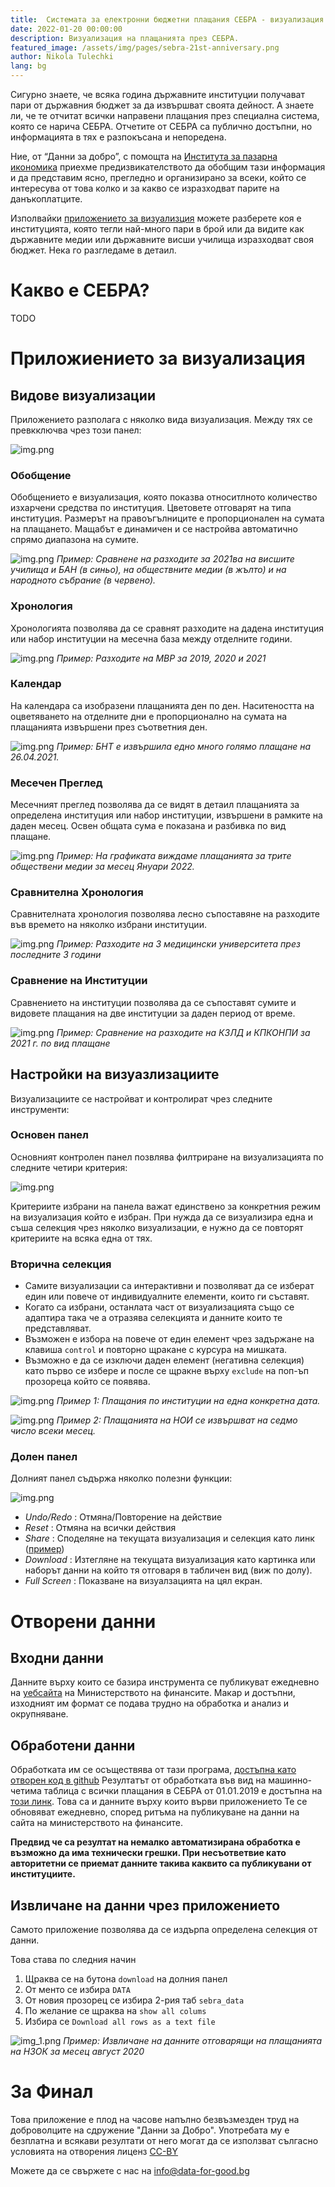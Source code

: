 ```yaml
---
title:  Системата за електронни бюджетни плащания СЕБРА - визуализация
date: 2022-01-20 00:00:00
description: Визуализация на плащанията през СЕБРА.     
featured_image: /assets/img/pages/sebra-21st-anniversary.png
author: Nikola Tulechki 
lang: bg
---
```


Сигурно знаете, че всяка година държавните институции получават пари от държавния бюджет за да извършват своята дейност. 
А знаете ли, че те отчитат всички направени плащания през специална система, която се нарича СЕБРА. 
Отчетите от СЕБРА са публично достъпни, но информацията в тях е разпокъсана и непоредена. 

Ние, от “Данни за добро”, с помощта на [Института за пазарна икономика](https://ime.bg/)  приехме предизвикателството да обобщим тази информация и да представим ясно, прегледно и организирано за всеки, който се интересува от това колко и за какво се изразходват парите на данъкоплатците.

Изполвайки [приложението за визуализция](https://data-for-good.bg/sebra) можете разберете коя е институцията, която тегли най-много пари в брой или да видите как държавните медии или държавните висши училища изразходват своя бюджет. Нека го разгледаме в детаил.

# Какво е СЕБРА?

TODO

# Приложиението за визуализация

## Видове визуализации

Приложението разполага с няколко вида визуализация.
Между тях се превкключва чрез този панел:

![img.png](../../assets/img/sebra/sections.png)

### Обобщение

Обобщението е визуализация, която показва относитлното количество изхарчени средства по институция.
Цветовете отговарят на типа институция.
Размерът на правоъгълниците е пропорционален на сумата на плащането.
Мащабът е динамичен и се настройва автоматично спрямо диапазона на сумите. 

![img.png](../../assets/img/sebra/obobshtenie.png)
*Пример: Сравнене на разходите за 2021ва на висшите училища и БАН (в синьо), на обществните медии (в жълто) и на народното събрание (в червено).*

### Хронология

Хронологията позволява да се сравнят разходите на дадена институция или набор институции на месечна база между отделните години. 

![img.png](../../assets/img/sebra/hronologia.png)
*Пример: Разходите на МВР за 2019, 2020 и 2021*

### Календар

На календара са изобразени плащанията ден по ден. 
Наситеността на оцветяването на отделните дни е пропорционално на сумата на плащанията извършени през съответния ден.

![img.png](../../assets/img/sebra/kalendar.png)
*Пример: БНТ е извършила едно много голямо плащане на 26.04.2021.*

### Месечен Преглед

Месечният преглед позволява да се видят в детаил плащанията за определена институция или набор институции, извършени в рамките на даден месец.
Освен общата сума е показана и разбивка по вид плащане.

![img.png](../../assets/img/sebra/mesechen.png)
*Пример: На графиката виждаме плащанията за трите обществени медии за месец Януари 2022.*

### Сравнителна Хронология

Сравнителната хронология позволява лесно съпоставяне на разходите във времето на няколко избрани институции.

![img.png](../../assets/img/sebra/srav_hronologia.png)
*Пример: Разходите на 3 медицински университета през последните 3 години*

### Сравнение на Институции 

Сравнението на институции позволява да се съпоставят сумите и видовете плащания на две институции за даден период от време.

![img.png](../../assets/img/sebra/srav_institucii.png)
*Пример: Сравнение на рaзходите на КЗЛД и КПКОНПИ за 2021 г. по вид плащане*

## Настройки на визуазлизациите

Визуализациите се настройват и контролират чрез следните инструменти:

### Основен панел 

Основният контролен панел позвлява филтриране на визуализацията по следните четири критерия:

  ![img.png](../../assets/img/sebra/panel.png)

Критериите избрани на панела важат единствено за конкретния режим на визуализация който е избран.
При нужда да се визуализира една и съша селекция чрез няколко визуализации, е нужно да се повторят критериите на всяка една от тях.

### Вторична селекция

* Самите визуализации са интерактивни и позволяват да се изберат един или повече от индивидуалните елементи, които ги съставят.
* Когато са избрани, останлата част от визуализацията също се адаптира така че а отразява селекцията и данните които те представляват.
* Възможен е избора на повече от един елемент чрез задържане на клавиша `control` и повторно щракане с курсура на мишката.
* Възможно е да се изключи даден елемент (негативна селекция) като първо се избере и после се щракне върху `exclude` на поп-ъп прозореца който се появява. 

![img.png](../../assets/img/sebra/kalendar_select_1.png)
*Пример 1: Плащания по институции на една конкретна дата.*

![img.png](../../assets/img/sebra/kalendar_select_2.png)
*Пример 2: Плащанията на НОИ се извършват на седмо число всеки месец.*

### Долен панел

Долният панел съдържа няколко полезни функции:

![img.png](../../assets/img/sebra/bottom_controls.png)

* *Undo/Redo* : Отмяна/Повторение на действие
* *Reset* : Отмяна на всички действия
* *Share* : Споделяне на текущата визуализация и селекция като линк ([пример](https://public.tableau.com/shared/CW2R9NS6K?:display_count=y&:origin=viz_share_link&:embed=y))
* *Download* : Изтегляне на текущата визуализация като картинка или наборът данни на който тя отговаря в табличен вид (виж по долу).
* *Full Screen* : Показване на визуалзацията на цял екран. 

# Отворени данни

## Входни данни

Данните върху които се базира инструмента се публикуват ежедневно на [уебсайта](https://www.minfin.bg/bg/transparency) на Министерството на финансите.
Макар и достъпни, изходният им формат се подава трудно на обработка и анализ и окрупняване.  

## Обработени данни

Обработката им се осъществява от тази програма, [достъпна като отворен код в github](https://github.com/data-for-good-bg/sebra-scrape)
Резултатът от обработката във вид на машинно-четима таблица с всички плащания в СЕБРА от 01.01.2019 е достъпна на [този линк](https://docs.google.com/spreadsheets/d/1VoB4dIH2Y2x2O-eH0ivNmBUYCcT-1NR6T5h8eWkE33Y/gviz/tq?tqx=out:csv&gid=1639699984).
Това са и данните върху които върви приложението
Те се обновяват ежедневно, според ритъма на публикуване на данни на сайта на министерството на финансите.

**Предвид че са резултат на немалко автоматизирана обработка е възможно да има технически грешки. При несъответвие като авторитетни се приемат данните такива каквито са публикувани от институциите.** 

## Извличане на данни чрез приложението

Самото приложение позволява да се издърпа определена селекция от данни. 

Това става по следния начин
1. Щраква се на бутона `download` на долния панел 
2. От менто се избира `DATA`
3. От новия прозорец се избира 2-рия таб `sebra_data`
4. По желание се щраква на `show all colums`
5. Избира се `Download all rows as a text file`

![img_1.png](../../assets/img/sebra/download_data.png)
*Пример: Извличане на данните отговарящи на плащанията на НЗОК за месец август 2020*

# За Финал

Това приложение е плод на часове напълно безвъзмезден труд на доброволците на сдружение "Данни за Добро". 
Употребата му е безплатна и всякави резултати от него могат да се използват сългасно условията на отворения лиценз [CC-BY](https://creativecommons.org/licenses/by/2.5/bg/)

Можете да се свържете с нас на [info@data-for-good.bg](mailto:info@data-for-good.bg)